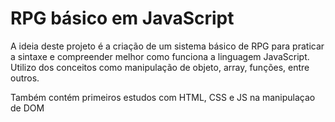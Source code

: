 # RPG básico em JavaScript
A ideia deste projeto é a criação de um sistema básico de RPG para praticar a sintaxe e compreender melhor como funciona a linguagem JavaScript. Utilizo dos conceitos como manipulação de objeto, array, funções, entre outros.

Também contém primeiros estudos com HTML, CSS e JS na manipulaçao de DOM
